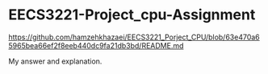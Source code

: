 # EECS3221-Project_cpu-Assignment
https://github.com/hamzehkhazaei/EECS3221_Porject_CPU/blob/63e470a65965bea66ef2f8eeb440dc9fa21db3bd/README.md

My answer and explanation.
